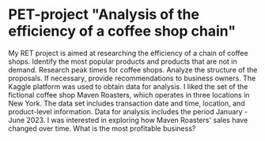 # PET-project "Analysis of the efficiency of a coffee shop chain"
My RET project is aimed at researching the efficiency of a chain of coffee shops. Identify the most popular products and products that are not in demand. Research peak times for coffee shops. Analyze the structure of the proposals. If necessary, provide recommendations to business owners. The Kaggle platform was used to obtain data for analysis. I liked the set of the fictional coffee shop Maven Roasters, which operates in three locations in New York. The data set includes transaction date and time, location, and product-level information. Data for analysis includes the period January - June 2023. I was interested in exploring how Maven Roasters' sales have changed over time. What is the most profitable business?
